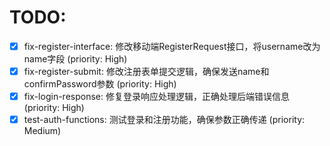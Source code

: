 # TODO:

- [x] fix-register-interface: 修改移动端RegisterRequest接口，将username改为name字段 (priority: High)
- [x] fix-register-submit: 修改注册表单提交逻辑，确保发送name和confirmPassword参数 (priority: High)
- [x] fix-login-response: 修复登录响应处理逻辑，正确处理后端错误信息 (priority: High)
- [x] test-auth-functions: 测试登录和注册功能，确保参数正确传递 (priority: Medium)
